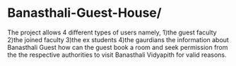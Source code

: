 # Banasthali-Guest-House/
The project allows 4 different types of users 
namely,
1)the guest faculty
2)the joined faculty
3)the ex students
4)the gaurdians
the information about Banasthali Guest how can the guest book a room and seek  permission 
from the the respective authorities to visit Banasthali Vidyapith for valid reasons.
